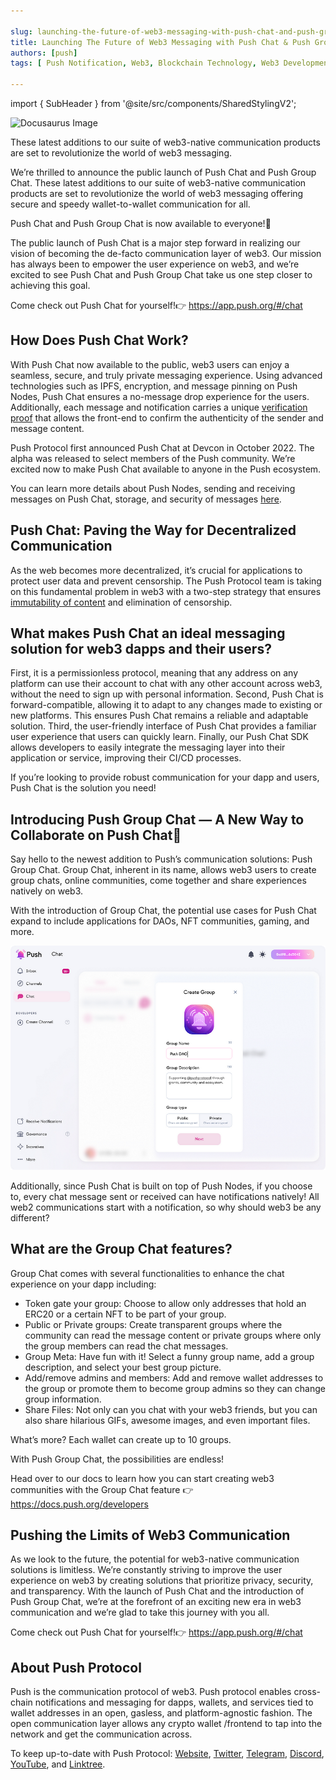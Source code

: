 ```yaml
---

slug: launching-the-future-of-web3-messaging-with-push-chat-and-push-group-chat
title: Launching The Future of Web3 Messaging with Push Chat & Push Group Chat🚀
authors: [push]
tags: [ Push Notification, Web3, Blockchain Technology, Web3 Development ]

---
```


import { SubHeader } from '@site/src/components/SharedStylingV2';

![Docusaurus Image](./cover-image.gif)
<!--truncate-->

<SubHeader>These latest additions to our suite of web3-native communication products are set to revolutionize the world of web3 messaging.</SubHeader><br/>

We’re thrilled to announce the public launch of Push Chat and Push Group Chat. These latest additions to our suite of web3-native communication products are set to revolutionize the world of web3 messaging offering secure and speedy wallet-to-wallet communication for all.

Push Chat and Push Group Chat is now available to everyone!💪

The public launch of Push Chat is a major step forward in realizing our vision of becoming the de-facto communication layer of web3. Our mission has always been to empower the user experience on web3, and we’re excited to see Push Chat and Push Group Chat take us one step closer to achieving this goal.

Come check out Push Chat for yourself!👉 https://app.push.org/#/chat

## How Does Push Chat Work?
With Push Chat now available to the public, web3 users can enjoy a seamless, secure, and truly private messaging experience. Using advanced technologies such as IPFS, encryption, and message pinning on Push Nodes, Push Chat ensures a no-message drop experience for the users. Additionally, each message and notification carries a unique [verification proof](https://github.com/ethereum-push-notification-service/PIPs/tree/main/definitions/Standard/PRC/Notification) that allows the front-end to confirm the authenticity of the sender and message content.

Push Protocol first announced Push Chat at Devcon in October 2022. The alpha was released to select members of the Push community. We’re excited now to make Push Chat available to anyone in the Push ecosystem.

You can learn more details about Push Nodes, sending and receiving messages on Push Chat, storage, and security of messages [here](https://medium.com/push-protocol/were-still-pushing-a-deeper-look-into-push-chat-90fdea8d9e8e).

## Push Chat: Paving the Way for Decentralized Communication
As the web becomes more decentralized, it’s crucial for applications to protect user data and prevent censorship. The Push Protocol team is taking on this fundamental problem in web3 with a two-step strategy that ensures [immutability of content](https://github.com/ethereum-push-notification-service/PIPs/tree/main/definitions/Standard/PRC/Notification) and elimination of censorship.

## What makes Push Chat an ideal messaging solution for web3 dapps and their users?
First, it is a permissionless protocol, meaning that any address on any platform can use their account to chat with any other account across web3, without the need to sign up with personal information. Second, Push Chat is forward-compatible, allowing it to adapt to any changes made to existing or new platforms. This ensures Push Chat remains a reliable and adaptable solution. Third, the user-friendly interface of Push Chat provides a familiar user experience that users can quickly learn. Finally, our Push Chat SDK allows developers to easily integrate the messaging layer into their application or service, improving their CI/CD processes.

If you’re looking to provide robust communication for your dapp and users, Push Chat is the solution you need!

## Introducing Push Group Chat — A New Way to Collaborate on Push Chat🤝
Say hello to the newest addition to Push’s communication solutions: Push Group Chat. Group Chat, inherent in its name, allows web3 users to create group chats, online communities, come together and share experiences natively on web3.

With the introduction of Group Chat, the potential use cases for Push Chat expand to include applications for DAOs, NFT communities, gaming, and more.

![GroupChat](./image-1.png)

Additionally, since Push Chat is built on top of Push Nodes, if you choose to, every chat message sent or received can have notifications natively! All web2 communications start with a notification, so why should web3 be any different?

## What are the Group Chat features?
Group Chat comes with several functionalities to enhance the chat experience on your dapp including:

- Token gate your group: Choose to allow only addresses that hold an ERC20 or a certain NFT to be part of your group.
- Public or Private groups: Create transparent groups where the community can read the message content or private groups where only the group members can read the chat messages.
- Group Meta: Have fun with it! Select a funny group name, add a group description, and select your best group picture.
- Add/remove admins and members: Add and remove wallet addresses to the group or promote them to become group admins so they can change group information.
- Share Files: Not only can you chat with your web3 friends, but you can also share hilarious GIFs, awesome images, and even important files.

What’s more? Each wallet can create up to 10 groups.

With Push Group Chat, the possibilities are endless!

Head over to our docs to learn how you can start creating web3 communities with the Group Chat feature 👉https://docs.push.org/developers

## Pushing the Limits of Web3 Communication
As we look to the future, the potential for web3-native communication solutions is limitless. We’re constantly striving to improve the user experience on web3 by creating solutions that prioritize privacy, security, and transparency. With the launch of Push Chat and the introduction of Push Group Chat, we’re at the forefront of an exciting new era in web3 communication and we’re glad to take this journey with you all.

Come check out Push Chat for yourself!👉 https://app.push.org/#/chat

## About Push Protocol

Push is the communication protocol of web3. Push protocol enables cross-chain notifications and messaging for dapps, wallets, and services tied to wallet addresses in an open, gasless, and platform-agnostic fashion. The open communication layer allows any crypto wallet /frontend to tap into the network and get the communication across.

To keep up-to-date with Push Protocol: [Website](https://push.org/), [Twitter](https://twitter.com/pushprotocol), [Telegram](https://t.me/epnsproject), [Discord](https://discord.gg/pushprotocol), [YouTube](https://www.youtube.com/c/EthereumPushNotificationService), and [Linktree](https://linktr.ee/pushprotocol).